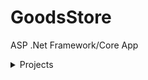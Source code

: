 # GoodsStore

ASP .Net Framework/Core App

<details><summary>Projects</summary>

<details style="margin-left:2rem;"><summary>Domain</summary>
    <div style="margin:0 0 2rem 1rem;">
        <p>.Net Framework Lib</p>
        <p>Works with db</p>
        <ul style="margin-top:1rem;padding-left:1rem;">Dependecies
            <li>Entity Framework 6.*</li>
            <li>LinqKit</li>
        </ul>
    </div>
</details>

<details style="margin-left:2rem;"><summary>Business.Models</summary>
    <div style="margin:0 0 2rem 1rem;">
        <p>.Net Standard Lib</p>
        <p>Business models , friendly for api</p>
        <ul style="margin-top:1rem;padding-left:1rem;">Dependecies
            <li>None</li>
        </ul>
    </div>
</details>

<details style="margin-left:2rem;"><summary>Business</summary>
    <div style="margin:0 0 2rem 1rem;">
        <p>.Net Framework Lib</p>
        <p>Contains services and convert models from data layer to business</p>
        <ul style="margin-top:1rem;padding-left:1rem;">Dependecies
            <li>Entity Framework 6.*</li>
            <li>AutoMapper</li>
            <li>AutoMapper.Extensions.ExpressionMapping</li>
        </ul>
    </div>
</details>

<details style="margin-left:2rem;"><summary>Infrastructure</summary>
    <div style="margin:0 0 2rem 1rem;">
        <p>.Net Framework Lib  </p>
        <p>Immutable DI</p>
        <ul style="margin-top:1rem;padding-left:1rem;">Dependecies
            <li>Entity Framework 6.*</li>
            <li>Ninject</li>
            <li>AutoMapper</li>
            <li>AutoMapper.Extensions.ExpressionMapping</li>
            <li>Ninject.Web.Common</li>
            <li>Ninject.Web.Common.WebHost</li>
            <li>Ninject.Web.WebApi</li>
        </ul>
    </div>
</details>

<details style="margin-left:2rem;"><summary>WebServer</summary>
    <div style="margin:0 0 2rem 1rem;">
        <ul style="margin-top:1rem;padding-left:1rem;">Dependecies
            <li>TODO</li>
        </ul>
    </div>
</details>

<details style="margin-left:2rem;"><summary>Client</summary>
    <div style="margin:0 0 2rem 1rem;">
        <ul style="margin-top:1rem;padding-left:1rem;">Dependecies
            <li>TODO</li>
        </ul>
    </div>
</details>

</details>
